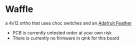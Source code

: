 # Waffle
a 4x12 ortho that uses choc switches and an [Adafruit Feather](https://www.adafruit.com/product/2829)
- PCB is currently untested order at your own risk
- There is currently no firmware in qmk for this board
